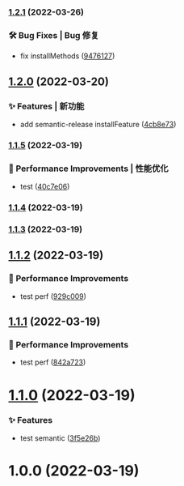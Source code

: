 ### [1.2.1](https://github.com/Jay-Ohhh/rolib-cli/compare/v1.2.0...v1.2.1) (2022-03-26)


### 🛠️ Bug Fixes | Bug 修复

* fix installMethods ([9476127](https://github.com/Jay-Ohhh/rolib-cli/commit/94761277f54209072e6145b14438b30e99c03e6b))

## [1.2.0](https://github.com/Jay-Ohhh/rolib-cli/compare/v1.1.5...v1.2.0) (2022-03-20)


### ✨ Features | 新功能

* add semantic-release installFeature ([4cb8e73](https://github.com/Jay-Ohhh/rolib-cli/commit/4cb8e73236ae050870cf2560918a244fe62c2a4c))

### [1.1.5](https://github.com/Jay-Ohhh/rolib-cli/compare/v1.1.4...v1.1.5) (2022-03-19)


### 🚀 Performance Improvements | 性能优化

* test ([40c7e06](https://github.com/Jay-Ohhh/rolib-cli/commit/40c7e0635241ed667120d4e9df73f8c0383a3752))

### [1.1.4](https://github.com/Jay-Ohhh/rolib-cli/compare/v1.1.3...v1.1.4) (2022-03-19)

### [1.1.3](https://github.com/Jay-Ohhh/rolib-cli/compare/v1.1.2...v1.1.3) (2022-03-19)

## [1.1.2](https://github.com/Jay-Ohhh/rolib-cli/compare/v1.1.1...v1.1.2) (2022-03-19)


### 🚀 Performance Improvements

* test perf ([929c009](https://github.com/Jay-Ohhh/rolib-cli/commit/929c009))

## [1.1.1](https://github.com/Jay-Ohhh/rolib-cli/compare/v1.1.0...v1.1.1) (2022-03-19)


### 🚀 Performance Improvements

* test perf ([842a723](https://github.com/Jay-Ohhh/rolib-cli/commit/842a723))

# [1.1.0](https://github.com/Jay-Ohhh/rolib-cli/compare/v1.0.0...v1.1.0) (2022-03-19)


### ✨ Features

* test semantic ([3f5e26b](https://github.com/Jay-Ohhh/rolib-cli/commit/3f5e26b))

# 1.0.0 (2022-03-19)
